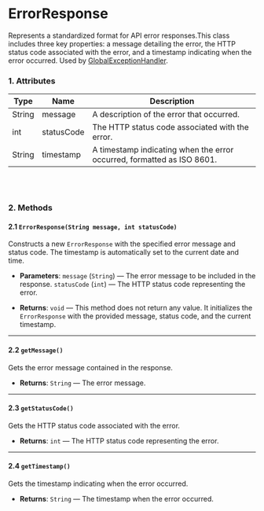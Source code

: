 # ErrorResponse

Represents a standardized format for API error responses.This class includes three key properties: a message detailing the error, the HTTP status code associated with the error, and a timestamp indicating when the error occurred. Used by [GlobalExceptionHandler](GlobalExceptionHandler.md).

### 1. Attributes

<table>
  <thead>
    <tr>
      <th>Type</th>
      <th>Name</th>
      <th>Description</th>
    </tr>
  </thead>
  <tbody>
    <tr>
      <td>String</td>
      <td>message</td>
      <td>A description of the error that occurred.</td>
    </tr>
    <tr>
      <td>int</td>
      <td>statusCode</td>
      <td>The HTTP status code associated with the error.</td>
    </tr>
    <tr>
      <td>String</td>
      <td>timestamp</td>
      <td>A timestamp indicating when the error occurred, formatted as ISO 8601.</td>
    </tr>
  </tbody>
</table>
<br></br>

### 2. Methods

#### 2.1 `ErrorResponse(String message, int statusCode)`

Constructs a new `ErrorResponse` with the specified error message and status code. The timestamp is automatically set to the current date and time.

- **Parameters**:
  `message` (`String`) — The error message to be included in the response.
  `statusCode` (`int`) — The HTTP status code representing the error.

- **Returns**:
  `void` — This method does not return any value. It initializes the `ErrorResponse` with the provided message, status code, and the current timestamp.

---

#### 2.2 `getMessage()`

Gets the error message contained in the response.

- **Returns**:
  `String` — The error message.

---

#### 2.3 `getStatusCode()`

Gets the HTTP status code associated with the error.

- **Returns**:
  `int` — The HTTP status code representing the error.

---

#### 2.4 `getTimestamp()`

Gets the timestamp indicating when the error occurred.

- **Returns**:
  `String` — The timestamp when the error occurred.

